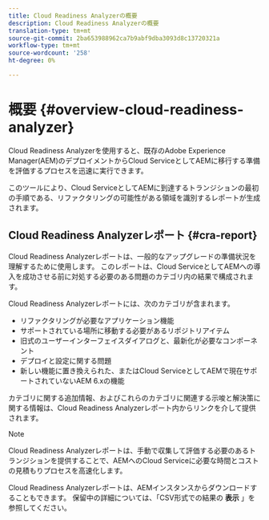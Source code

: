 ```yaml
---
title: Cloud Readiness Analyzerの概要
description: Cloud Readiness Analyzerの概要
translation-type: tm+mt
source-git-commit: 2ba653988962ca7b9abf9dba3093d8c13720321a
workflow-type: tm+mt
source-wordcount: '258'
ht-degree: 0%

---
```



# 概要 {#overview-cloud-readiness-analyzer}

Cloud Readiness Analyzerを使用すると、既存のAdobe Experience Manager(AEM)のデプロイメントからCloud ServiceとしてAEMに移行する準備を評価するプロセスを迅速に実行できます。

このツールにより、Cloud ServiceとしてAEMに到達するトランジションの最初の手順である、リファクタリングの可能性がある領域を識別するレポートが生成されます。

## Cloud Readiness Analyzerレポート {#cra-report}

Cloud Readiness Analyzerレポートは、一般的なアップグレードの準備状況を理解するために使用します。 このレポートは、Cloud ServiceとしてAEMへの導入を成功させる前に対処する必要のある問題のカテゴリ内の結果で構成されます。

Cloud Readiness Analyzerレポートには、次のカテゴリが含まれます。

* リファクタリングが必要なアプリケーション機能
* サポートされている場所に移動する必要があるリポジトリアイテム
* 旧式のユーザーインターフェイスダイアログと、最新化が必要なコンポーネント
* デプロイと設定に関する問題
* 新しい機能に置き換えられた、またはCloud ServiceとしてAEMで現在サポートされていないAEM 6.xの機能

カテゴリに関する追加情報、およびこれらのカテゴリに関連する示唆と解決策に関する情報は、Cloud Readiness Analyzerレポート内からリンクを介して提供されます。

>[!NOTE]
>Cloud Readiness Analyzerレポートは、手動で収集して評価する必要のあるトランジションを提供することで、AEMへのCloud Serviceに必要な時間とコストの見積もりプロセスを高速化します。

Cloud Readiness Analyzerレポートは、AEMインスタンスからダウンロードすることもできます。 保留中の詳細については、「CSV形式での結果の **表示** 」を参照してください。